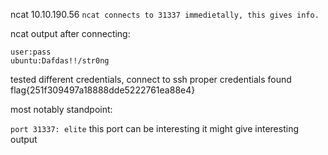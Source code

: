 ncat 10.10.190.56
``ncat connects to 31337 immedietally, this gives info.``

ncat output after connecting:
```
user:pass
ubuntu:Dafdas!!/str0ng
```

tested different credentials, connect to ssh proper credentials found
flag{251f309497a18888dde5222761ea88e4}

most notably standpoint:

``port 31337: elite``
this port can be interesting it might give interesting output
